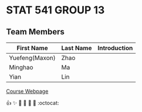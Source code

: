 
# STAT 541 GROUP 13


## Team Members

| First Name      | Last Name   | Introduction |
|-----------------|-------------|--------------|
| Yuefeng(Maxon)  | Zhao        |              |    
| Minghao         | Ma          |              |    
| Yian            | Lin         |              |     



[Course Webpage](https://stat545.stat.ubc.ca/course/)

:+1: :sparkles: :camel: :tada: :rocket: :metal: :octocat:
